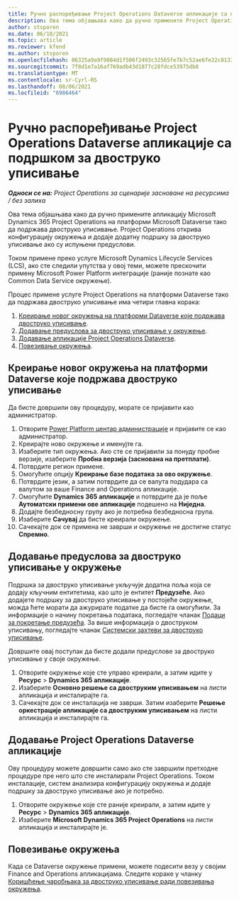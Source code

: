 ```yaml
---
title: Ручно распоређивање Project Operations Dataverse апликације са подршком за двоструко уписивање
description: Ова тема објашњава како да ручно примените Project Operations Dataverse апликацију тако да подржава двоструко уписивање.
author: stsporen
ms.date: 06/18/2021
ms.topic: article
ms.reviewer: kfend
ms.author: stsporen
ms.openlocfilehash: 06325a9a9f9084d1f506f2493c32565fe7b7c52ae6fe22c81339b9c1d632e688
ms.sourcegitcommit: 7f8d1e7a16af769adb43d1877c28fdce53975db8
ms.translationtype: MT
ms.contentlocale: sr-Cyrl-RS
ms.lasthandoff: 08/06/2021
ms.locfileid: "6986464"
---
```

# <a name="manually-deploy-the-project-operations-dataverse-app-with-dual-write-support"></a>Ручно распоређивање Project Operations Dataverse апликације са подршком за двоструко уписивање

_**Односи се на:** Project Operations за сценарије засноване на ресурсима / без залиха_

Ова тема објашњава како да ручно примените апликацију Microsoft Dynamics 365 Project Operations на платформи Microsoft Dataverse тако да подржава двоструко уписивање. Project Operations открива конфигурацију окружења и додаје додатну подршку за двоструко уписивање ако су испуњени предуслови.

Током примене преко услуге Microsoft Dynamics Lifecycle Services (LCS), ако сте следили упутства у овој теми, можете прескочити примену Microsoft Power Platform интеграције (раније познате као Common Data Service окружење).

Процес примене услуге Project Operations на платформи Dataverse тако да подржава двоструко уписивање има четири главна корака:

1. [Креирање новог окружења на платформи Dataverse које подржава двоструко уписивање](#create).
2. [Додавање предуслова за двоструко уписивање у окружење](#prerequisites).
3. [Додавање апликације Project Operations Dataverse](#dataverse).
4. [Повезивање окружења](#link).

## <a name="create-a-new-environment-in-dataverse-that-supports-dual-write"></a><a name="create"></a>Креирање новог окружења на платформи Dataverse које подржава двоструко уписивање

Да бисте довршили ову процедуру, морате се пријавити као администратор.

1. Отворите [Power Platform центар администрације](https://admin.powerplatform.com) и пријавите се као администратор.
2. Креирајте ново окружење и именујте га.
3. Изаберите тип окружења. Ако сте се пријавили за понуду пробне верзије, изаберите **Пробна верзија (заснована на претплати)**.
4. Потврдите регион примене.
5. Омогућите опцију **Креирање базе података за ово окружење**. 
6. Потврдите језик, а затим потврдите да се валута подудара са валутом за ваше Finance and Operations апликације.
7. Омогућите **Dynamics 365 апликације** и потврдите да је поље **Аутоматски примени ове апликације** подешено на **Ниједна**.
8. Додајте безбедносну групу ако је потребна безбедносна група.
9. Изаберите **Сачувај** да бисте креирали окружење.
10. Сачекајте док се примена не заврши и окружење не достигне статус **Спремно**.

## <a name="add-dual-write-prerequisites-to-the-environment"></a><a name="prerequisites"></a>Додавање предуслова за двоструко уписивање у окружење

Подршка за двоструко уписивање укључује додатна поља која се додају кључним ентитетима, као што је ентитет **Предузеће**. Ако додајете подршку за двоструко уписивање у постојеће окружење, можда ћете морати да ажурирате податке да бисте га омогућили. За информације о начину покретања података, погледајте чланак [Подаци за покретање предузећа](/dynamics365/fin-ops-core/dev-itpro/data-entities/dual-write/bootstrap-company-data). За више информација о двоструком уписивању, погледајте чланак [Системски захтеви за двоструко уписивање](/dynamics365/fin-ops-core/dev-itpro/data-entities/dual-write/dual-write-system-req).

Довршите овај поступак да бисте додали предуслове за двоструко уписивање у своје окружење.

1. Отворите окружење које сте управо креирали, а затим идите у **Ресурс** \> **Dynamics 365 апликације**.
2. Изаберите **Основно решење са двоструким уписивањем** на листи апликација и инсталирајте га.
3. Сачекајте док се инсталација не заврши. Затим изаберите **Решење оркестрације апликације са двоструким уписивањем** на листи апликација и инсталирајте га.

## <a name="add-the-project-operations-dataverse-app"></a><a name="dataverse"></a>Додавање Project Operations Dataverse апликације

Ову процедуру можете довршити само ако сте завршили претходне процедуре пре него што сте инсталирали Project Operations. Током инсталације, систем анализира конфигурацију окружења и додаје подршку за двоструко уписивање ако је потребно.

1. Отворите окружење које сте раније креирали, а затим идите у **Ресурс** \> **Dynamics 365 апликације**.
2. Изаберите **Microsoft Dynamics 365 Project Operations** на листи апликација и инсталирајте је.

## <a name="link-your-environments"></a><a name="link"></a>Повезивање окружења

Када се Dataverse окружење примени, можете подесити везу у својим Finance and Operations апликацијама. Следите кораке у чланку [Коришћење чаробњака за двоструко уписивање ради повезивања окружења](/dynamics365/fin-ops-core/dev-itpro/data-entities/dual-write/link-your-environment).
